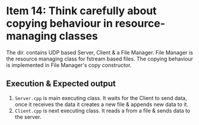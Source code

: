 # Item 14: Think carefully about copying behaviour in resource-managing classes

The dir. contains UDP based Server, Client & a File Manager. File Manager is the resource managing class for
fstream based files. The copying behaviour is implemented in File Manager's copy constructor.

## Execution & Expected output

1. `Server.cpp` is main executing class. It waits for the Client to send data,
   once it receives the data it creates a new file & appends new data to it.
1. `Client.cpp` is next executing class. It reads a from a file & sends data to the server.
